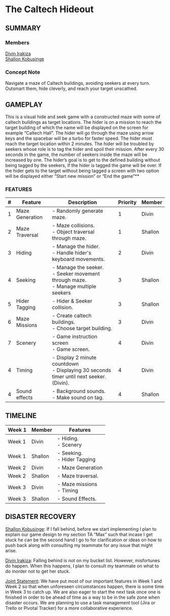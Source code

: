 
# The Caltech Hideout
## SUMMARY


### Members

[Divin Irakiza](https://gitlab.caltech.edu/dirakiza)  <br>[Shallon Kobusinge](https://gitlab.caltech.edu/skobusin)

  

### Concept Note

Navigate a maze of Caltech buildings, avoiding seekers at every turn. Outsmart them, hide cleverly, and reach your target unscathed.

  
  

## GAMEPLAY
This is a visual hide and seek game with a constructed maze with some of caltech buildings as target locations. The hider is on a mission to reach the target building of which the name will be displayed on the screen for example “Caltech Hall”. The hider will go through the maze using arrow keys and the spacebar will be a turbo for faster speed. The hider must reach the target location within 2 minutes. The hider will be troubled by seekers whose role is to tag the hider and spoil their mission. After every 30 seconds in the game, the number of seekers inside the maze will be increased by one. The hider’s goal is to get to the defined building without being tagged by the seekers, if the hider is tagged the game will be over. If the hider gets to the target without being tagged a screen with two option will be displayed either “Start new mission” or “End the game”**

 
### FEATURES

| #      | Feature | Description | Priority | Member |
| ----------- | ----------- |   ----------- |   ----------- |   ----------- | 
| 1      | Maze Generation        | - Randomly generate maze. <br> | 1 | Divin |
| 2| Maze Traversal  | - Maze collisions.  <br> - Object traversal through maze.| 1 | Shallon | 
|3 | Hiding| - Manage the hider. <br> - Handle hider's keyboard movements.  | 2 | Divin  |
|4 | Seeking| - Manage the seeker. <br> - Seeker movement through maze. <br> - Manage multiple seekers | 3 | Shallon  |
|5 | Hider Tagging | - Hider & Seeker collision. <br> | 3 | Shallon  
|6 | Maze Missions | - Create caltech buildings. <br>- Choose target building.| 3 | Divin |
|7 | Scenery | - Game instruction screen <br> - Game screen. | 4 | Divin  |
|4 | Timing | - Display 2 minute countdown <br> - Displaying 30 seconds timer until next seeker. (Divin). | 4 | Divin  |
|4 | Sound effects | - Background sounds. <br> - Make sound on tag. | 4 | Shallon  |

  
## TIMELINE
| Week 1 | Member |  Features | 
| ------ | ----- | ------ | 
| Week 1      |  Divin |  - Hiding. <br> - Scenery |
| Week 1      |  Shallon |  - Seeking. <br> - Hider Tagging |
| Week 2      |  Divin |  - Maze Generation |
| Week 2      |  Shallon |  - Maze traversal. |
| Week 3      |  Divin |  - Maze missions <br> - Timing |
| Week 3      |  Shallon | - Sound Effects. |

  

## DISASTER RECOVERY

<u>Shallon Kobusinge</u>: If I fall behind, before we start implementing I plan to explain our game design to my section TA “Max” such that incase I get stuck he can be the second hand I go to for clarification or ideas on how to push back along with consulting my teammate for any issue that might arise.

  

<u>Divin Irakiza</u>: Falling behind is not on my bucket list. However, misfortunes do happen. When this happens, I plan to consult my teammate on what to do inorder not to get her stuck.

  

<u>Joint Statement</u>: We have put most of our important features in Week 1 and Week 2 so that when unforeseen circumstances happen, there is some time in Week 3 to catch up. We are also eager to start the next task once one is finished in order to be ahead of time as a way to be in the safe zone when disaster occurs. We are planning to use a task management tool (Jira or Trello or Pivotal Tracker) for a more collaborative experience.
